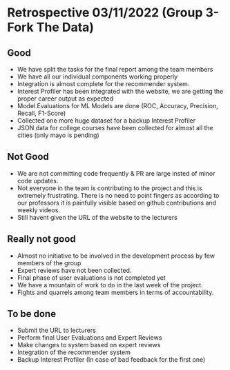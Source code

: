 # Retrospective 03/11/2022 (Group 3- Fork The Data)

## Good
 
- We have split the tasks for the final report among the team members
- We have all our individual components working properly
- Integration is almost complete for the recommender system.
- Interest Profiler has been integrated with the website, we are getting the proper career output as expected
- Model Evaluations for ML Models are done (ROC, Accuracy, Precision, Recall, F1-Score)
- Collected one more huge dataset for a backup Interest Profiler 
- JSON data for college courses have been collected for almost all the cities (only mayo is pending)

## Not Good

- We are not committing code frequently & PR are large insted of minor code updates.
- Not everyone in the team is contributing to the project and this is extremely frustrating. There is no need to point fingers as according to our professors it is painfully visible based on github contributions and weekly videos.
- Still havent given the URL of the website to the lecturers


## Really not good

- Almost no initiative to be involved in the development process by few members of the group
- Expert reviews have not been collected.
- Final phase of user evaluations is not completed yet
- We have a mountain of work to do in the last week of the project.
- Fights and quarrels among team members in terms of accountability.

## To be done

- Submit the URL to lecturers
- Perform final User Evaluations and Expert Reviews
- Make changes to system based on expert reviews
- Integration of the recommender system
- Backup Interest Profiler (In case of bad feedback for the first one)


